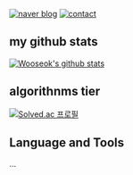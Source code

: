 [![naver blog](https://img.shields.io/badge/naverblog-badge?style=flat-square&logo=Blogger&logoColor=white)](http://blog.naver.com/rnjsdntjr26)
[![contact](https://img.shields.io/badge/-adamdoha@naver.com-c14438?style=flat-square&logo=Gmail&logoColor=white&color=blue&link=mailto:adamdoha@naver.com)](mailto:rnjsdntjr26@daum.net)   

## my github stats
 [![Wooseok's github stats](https://github-readme-stats.vercel.app/api?username=egg528)](https://github.com/anuraghazra/github-readme-stats)
 
 ## algorithnms tier
[![Solved.ac
프로필](http://mazassumnida.wtf/api/generate_badge?boj=egg528)](https://solved.ac/egg528) 
 ## Language and Tools
 ...
 
